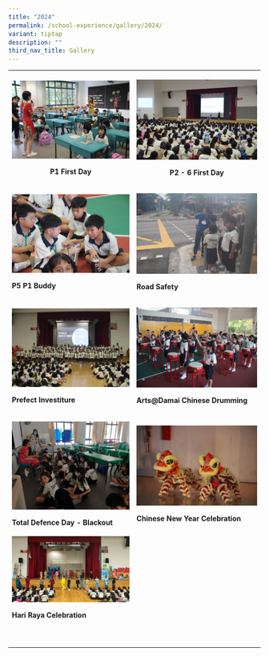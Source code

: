 ```yaml
---
title: "2024"
permalink: /school-experience/gallery/2024/
variant: tiptap
description: ""
third_nav_title: Gallery
---
```

<table style="minWidth: 50px">
<colgroup>
<col>
<col>
</colgroup>
<tbody>
<tr>
<th rowspan="1" colspan="1">
<p></p><a class="isomer-image-wrapper" href="https://photos.app.goo.gl/bHczRq4g3FVqjRh59"><img style="width: 100%" height="auto" width="100%" alt="" src="/images/Gallery/2024/2024_01_02_P1_Firstday__27_.jpg"></a>
<p>P1 First Day</p>
</th>
<th rowspan="1" colspan="1">
<p></p><a class="isomer-image-wrapper" href="https://photos.app.goo.gl/7iWicijXvHd5a8Lq7"><img style="width: 100%" height="auto" width="100%" alt="" src="/images/Gallery/2024/2024_01_03___first_day__9_.jpg"></a>
<p>P2 - 6 First Day</p>
</th>
</tr>
<tr>
<td rowspan="1" colspan="1">
<p></p><a class="isomer-image-wrapper" href="https://photos.app.goo.gl/417o1usVayuxx6w66"><img style="width: 100%" height="auto" width="100%" alt="" src="/images/Gallery/2024/2024_01_05_buddy__7_.jpg"></a>
<p><strong>P5 P1 Buddy</strong>
</p>
</td>
<td rowspan="1" colspan="1">
<p></p><a class="isomer-image-wrapper" href="https://photos.app.goo.gl/dYV2PrShTSumTM5R6"><img style="width: 100%" height="auto" width="100%" alt="" src="/images/Gallery/2024/2024_01_11_road_safety__11_.jpg"></a>
<p><strong>Road Safety</strong>
</p>
</td>
</tr>
<tr>
<td rowspan="1" colspan="1">
<p></p><a class="isomer-image-wrapper" href="https://photos.app.goo.gl/Q9M6Dm8dpm1VkrqBA"><img style="width: 100%" height="auto" width="100%" alt="" src="/images/Gallery/2024/2024_02_05_prefectinv__36_.jpg"></a>
<p><strong>Prefect Investiture</strong>
</p>
</td>
<td rowspan="1" colspan="1">
<p></p><a class="isomer-image-wrapper" href="https://photos.app.goo.gl/7kaAb4fhdzaiFE4y8"><img style="width: 100%" height="auto" width="100%" alt="" src="/images/Gallery/2024/2024_02_05_artdamai__76_.jpg"></a>
<p><strong>Arts@Damai Chinese Drumming</strong>
</p>
</td>
</tr>
<tr>
<td rowspan="1" colspan="1">
<p></p><a class="isomer-image-wrapper" href="https://photos.app.goo.gl/QV4dESBM451fcHDm9"><img style="width: 100%" height="auto" width="100%" alt="" src="/images/Gallery/2024/2024_02_15_blackout__22_.jpg"></a>
<p><strong>Total Defence Day - Blackout</strong>
</p>
</td>
<td rowspan="1" colspan="1">
<p></p><a class="isomer-image-wrapper" href="https://photos.app.goo.gl/X6Xx1SLvpDxazLYD8"><img style="width: 100%" height="auto" width="100%" alt="" src="/images/Gallery/2024/2024_02_09_cny_J__32_.jpg"></a>
<p><strong>Chinese New Year Celebration</strong>
</p>
</td>
</tr>
<tr>
<td rowspan="1" colspan="1"><a class="isomer-image-wrapper" href="https://photos.app.goo.gl/9a8Mv31R7LrQSRFD8"><img style="width: 100%" height="auto" width="100%" alt="" src="/images/Gallery/2024/2024_04_15_HariRaya__4_.jpg"></a>
<p><strong>Hari Raya Celebration</strong>
</p>
</td>
<td rowspan="1" colspan="1">
<p></p>
</td>
</tr>
<tr>
<td rowspan="1" colspan="1">
<p></p>
</td>
<td rowspan="1" colspan="1">
<p></p>
</td>
</tr>
<tr>
<td rowspan="1" colspan="1">
<p></p>
</td>
<td rowspan="1" colspan="1">
<p></p>
</td>
</tr>
</tbody>
</table>
<p></p>
